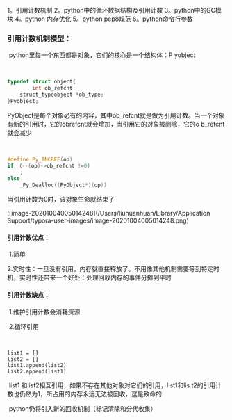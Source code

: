 1。引用计数机制
2。python中的循环数据结构及引用计数
3。python中的GC模块
4。python 内存优化
5。python pep8规范
6。python命令行参数



### 引用计数机制模型：

​				python里每一个东西都是对象，它们的核心是一个结构体：P yobject

​		

``` c
typedef struct object{
		int ob_refcnt;
  	struct_typeobject *ob_type;
}Pyobject;
```

​					PyObject是每个对象必有的内容，其中ob_refcnt就是做为引用计数。当一个对象有新的引用时，它的obrefcnt就会增加，当引用它的对象被删除，它的o b_refcnt就会减少

​	

```c++
#define Py_INCREF(op)
if （--(op)->ob_refcnt !=0)
  	;
else
  	_Py_Dealloc((PyObject*)(op))
```

当引用计数为0时，该对象生命就结束了	

![image-20201004005014248](/Users/liuhuanhuan/Library/Application Support/typora-user-images/image-20201004005014248.png)

#### 引用计数优点：

​	1.简单

​	2.实时性：一旦没有引用，内存就直接释放了。不用像其他机制需要等到特定时机，实时性还带来一个好处：处理回收内存的事件分摊到平时

#### 引用计数缺点：

​	1.维护引用计数会消耗资源

​	2.循环引用

​		

```
list1 = []
list2 = []
list1.append(list2)
list2.append(list1)
```

​	list1 和list2相互引用，如果不存在其他对象对它们的引用，list1和lis t2的引用计数也仍然为1，所占用的内存永远无法被回收，这是致命的

​	python仍将引入新的回收机制（标记清除和分代收集）